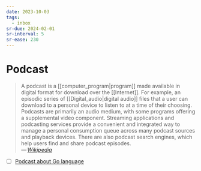 ```yaml
---
date: 2023-10-03
tags:
  - inbox
sr-due: 2024-02-01
sr-interval: 5
sr-ease: 230
---
```


# Podcast

> A podcast is a [[computer_program|program]] made available in digital format
> for download over the [[Internet]]. For example, an episodic series of
> [[Digital_audio|digital audio]] files that a user can download to a personal
> device to listen to at a time of their choosing. Podcasts are primarily an
> audio medium, with some programs offering a supplemental video component.
> Streaming applications and podcasting services provide a convenient and
> integrated way to manage a personal consumption queue across many podcast
> sources and playback devices. There are also podcast search engines, which
> help users find and share podcast episodes.\
> — <cite>[Wikipedia](https://en.wikipedia.org/wiki/Podcast)</cite>

- [ ] [Podcast about Go language](https://cdn.changelog.com/uploads/podcast/3/the-changelog-3.mp3)
